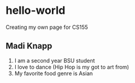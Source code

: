 # hello-world
Creating my own page for CS155

## Madi Knapp
1. I am a second year BSU student
2. I love to dance (Hip Hop is my got to art from)
3. My favorite food genre is Asian
